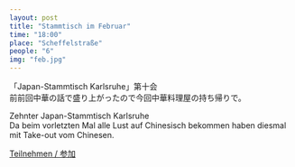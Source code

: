 ```yaml
---
layout: post
title: "Stammtisch im Februar"
time: "18:00"
place: "Scheffelstraße"
people: "6"
img: "feb.jpg"
---
```


「Japan-Stammtisch Karlsruhe」第十会  
前前回中華の話で盛り上がったので今回中華料理屋の持ち帰りで。

Zehnter Japan-Stammtisch Karlsruhe  
Da beim vorletzten Mal alle Lust auf Chinesisch bekommen haben diesmal mit Take-out vom Chinesen.

[Teilnehmen / 参加](https://nuudel.digitalcourage.de/TpMgQHcDgXP1tTep)
